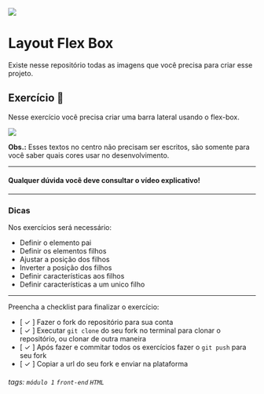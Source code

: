 ![](https://i.imgur.com/xG74tOh.png)

# Layout Flex Box

Existe nesse repositório todas as imagens que você precisa para criar esse projeto.

## Exercício 🏫

Nesse exercício você precisa criar uma barra lateral usando o flex-box.

![](https://i.imgur.com/qVeq61K.png)

**Obs.:** Esses textos no centro não precisam ser escritos, são somente para você saber quais cores usar no desenvolvimento.

---

#### Qualquer dúvida você deve consultar o vídeo explicativo!

---

### Dicas

Nos exercícios será necessário:

- Definir o elemento pai
- Definir os elementos filhos
- Ajustar a posição dos filhos
- Inverter a posição dos filhos
- Definir características aos filhos
- Definir características a um unico filho

---

Preencha a checklist para finalizar o exercício:

- [ ✓ ] Fazer o fork do repositório para sua conta
- [ ✓ ] Executar `git clone` do seu fork no terminal para clonar o repositório, ou clonar de outra maneira
- [ ✓ ] Após fazer e commitar todos os exercícios fazer o `git push` para seu fork
- [ ✓ ] Copiar a url do seu fork e enviar na plataforma

###### tags: `módulo 1` `front-end` `HTML`
